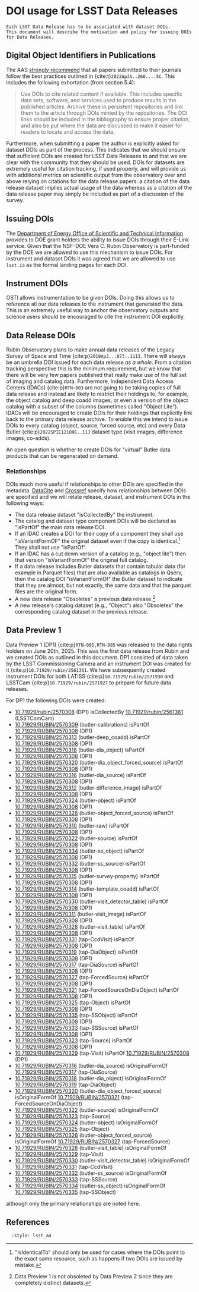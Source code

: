# DOI usage for LSST Data Releases

```{abstract}
Each LSST Data Release has to be associated with dataset DOIs.
This document will describe the motivation and policy for issuing DOIs for Data Releases.
```

## Digital Object Identifiers in Publications

The AAS [strongly recommend](https://journals.aas.org/data-guide/) that all papers submitted to their journals follow the best practices outlined in {cite:t}`2022ApJS..260....5C`.
This includes the following exhortation (from section 5.4):

> Use DOIs to cite related content if available.
> This includes specific data sets, software, and services used to produce results in the published articles.
> Archive these in persistent repositories and link them to the article through DOIs minted by the repositories.
> The DOI links should be included in the bibliography to ensure proper citation, and also be put where the data are discussed to make it easier for readers to locate and access the data.

Furthermore, when submitting a paper the author is explicitly asked for dataset DOIs as part of the process.
This indicates that we should ensure that sufficient DOIs are created for LSST Data Releases to and that we are clear with the community that they should be used.
DOIs for datasets are extremely useful for citation tracking, if used properly, and will provide us with additional metrics on scientific output from the observatory over and above relying on citations for the data release papers: a citation of the data release dataset implies actual usage of the data whereas as a citation of the data release paper may simply be included as part of a discussion of the survey.

## Issuing DOIs

The [Department of Energy Office of Scientific and Technical Information](https://www.osti.gov) provides to DOE grant holders the ability to issue DOIs through their E-Link service.
Given that the NSF-DOE Vera C. Rubin Observatory is part-funded by the DOE we are allowed to use this mechanism to issue DOIs.
For instrument and dataset DOIs it was agreed that we are allowed to use `lsst.io` as the formal landing pages for each DOI.

## Instrument DOIs

OSTI allows instrumentation to be given DOIs.
Doing this allows us to reference all our data releases to the instrument that generated the data.
This is an extremely useful way to anchor the observatory outputs and science users should be encouraged to cite the instrument DOI explicitly.

## Data Release DOIs

Rubin Observatory plans to make annual data releases of the Legacy Survey of Space and Time {cite:p}`2019ApJ...873..111I`.
There will always be an umbrella DOI issued for each data release *as a whole*.
From a citation tracking perspective this is the minimum requirement, but we know that there will be very few papers published that really make use of the full set of imaging and catalog data.
Furthermore, Independent Data Access Centers (IDACs) {cite:p}`RTN-003` are not going to be taking copies of full data release and instead are likely to restrict their holdings to, for example, the object catalog and deep coadd images, or even a version of the object catalog with a subset of the columns
(sometimes called "Object Lite").
IDACs will be encouraged to create DOIs for their holdings that explicitly link back to the primary data release archive.
To enable this we intend to issue DOIs to every catalog (object, source, forced source, etc) and every Data Butler {cite:p}`2022SPIE12189E..11J` dataset type (visit images, difference images, co-adds).

An open question is whether to create DOIs for "virtual" Butler data products that can be regenerated on demand.

### Relationships

DOIs much more useful if relationships to other DOIs are specified in the metadata.
[DataCite](https://support.datacite.org/docs/connecting-to-works) and [Crossref](https://www.crossref.org/documentation/schema-library/markup-guide-metadata-segments/relationships/) specify how relationships between DOIs are specified and we will relate release, dataset, and instrument DOIs in the following ways:

* The data release dataset "isCollectedBy" the instrument.
* The catalog and dataset type component DOIs will be declared as "isPartOf" the main data release DOI.
* If an IDAC creates a DOI for their copy of a component they shall use "isVariantFormOF" the original dataset even if the copy is identical.[^identical]
  They shall not use "isPartOf".
* If an IDAC has a cut down version of a catalog (e.g., "object lite") then that version "isVariantFormOf" the original full catalog.
* If a data release includes Butler datasets that contain tabular data (for example in Parquet files) that are also available as catalogs in Qserv, then the catalog DOI "isVariantFormOf" the Butler dataset to indicate that they are almost, but not exactly, the same data and that the parquet files are the original form.
* A new data release "Obsoletes" a previous data release.[^dp1]
* A new release's catalog dataset (e.g., "Object") also "Obsoletes" the corresponding catalog dataset in the previous release.

## Data Preview 1

Data Preview 1 (DP1) {cite:p}`RTN-095,RTN-085` was released to the data rights holders on June 20th, 2025.
This was the first data release from Rubin and we created DOIs as outlined in this document.
DP1 consisted of data taken by the LSST Commissioning Camera and an instrument DOI was created for it {cite:p}`10.71929/rubin/2561361`.
We have subsequently created instrument DOIs for both LATISS {cite:p}`10.71929/rubin/2571930` and LSSTCam {cite:p}`10.71929/rubin/2571927` to prepare for future data releases.

For DP1 the following DOIs were created:

* [10.71929/rubin/2570308](https://doi.org/10.71929/rubin/2570308) (DP1) isCollectedBy [10.71929/rubin/2561361](https://doi.org/10.71929/rubin/2561361) (LSSTComCam)
* [10.71929/RUBIN/2570309](https://doi.org/10.71929/RUBIN/2570309) (butler-calibrations) isPartOf [10.71929/RUBIN/2570308](https://doi.org/10.71929/RUBIN/2570308) (DP1)
* [10.71929/RUBIN/2570313](https://doi.org/10.71929/RUBIN/2570313) (butler-deep_coadd) isPartOf [10.71929/RUBIN/2570308](https://doi.org/10.71929/RUBIN/2570308) (DP1)
* [10.71929/RUBIN/2570318](https://doi.org/10.71929/RUBIN/2570318) (butler-dia_object) isPartOf [10.71929/RUBIN/2570308](https://doi.org/10.71929/RUBIN/2570308) (DP1)
* [10.71929/RUBIN/2570320](https://doi.org/10.71929/RUBIN/2570320) (butler-dia_object_forced_source) isPartOf [10.71929/RUBIN/2570308](https://doi.org/10.71929/RUBIN/2570308) (DP1)
* [10.71929/RUBIN/2570316](https://doi.org/10.71929/RUBIN/2570316) (butler-dia_source) isPartOf [10.71929/RUBIN/2570308](https://doi.org/10.71929/RUBIN/2570308) (DP1)
* [10.71929/RUBIN/2570312](https://doi.org/10.71929/RUBIN/2570312) (butler-difference_image) isPartOf [10.71929/RUBIN/2570308](https://doi.org/10.71929/RUBIN/2570308) (DP1)
* [10.71929/RUBIN/2570324](https://doi.org/10.71929/RUBIN/2570324) (butler-object) isPartOf [10.71929/RUBIN/2570308](https://doi.org/10.71929/RUBIN/2570308) (DP1)
* [10.71929/RUBIN/2570326](https://doi.org/10.71929/RUBIN/2570326) (butler-object_forced_source) isPartOf [10.71929/RUBIN/2570308](https://doi.org/10.71929/RUBIN/2570308) (DP1)
* [10.71929/RUBIN/2570310](https://doi.org/10.71929/RUBIN/2570310) (butler-raw) isPartOf [10.71929/RUBIN/2570308](https://doi.org/10.71929/RUBIN/2570308) (DP1)
* [10.71929/RUBIN/2570322](https://doi.org/10.71929/RUBIN/2570322) (butler-source) isPartOf [10.71929/RUBIN/2570308](https://doi.org/10.71929/RUBIN/2570308) (DP1)
* [10.71929/RUBIN/2570334](https://doi.org/10.71929/RUBIN/2570334) (butler-ss_object) isPartOf [10.71929/RUBIN/2570308](https://doi.org/10.71929/RUBIN/2570308) (DP1)
* [10.71929/RUBIN/2570332](https://doi.org/10.71929/RUBIN/2570332) (butler-ss_source) isPartOf [10.71929/RUBIN/2570308](https://doi.org/10.71929/RUBIN/2570308) (DP1)
* [10.71929/RUBIN/2570315](https://doi.org/10.71929/RUBIN/2570315) (butler-survey-property) isPartOf [10.71929/RUBIN/2570308](https://doi.org/10.71929/RUBIN/2570308) (DP1)
* [10.71929/RUBIN/2570314](https://doi.org/10.71929/RUBIN/2570314) (butler-template_coadd) isPartOf [10.71929/RUBIN/2570308](https://doi.org/10.71929/RUBIN/2570308) (DP1)
* [10.71929/RUBIN/2570330](https://doi.org/10.71929/RUBIN/2570330) (butler-visit_detector_table) isPartOf [10.71929/RUBIN/2570308](https://doi.org/10.71929/RUBIN/2570308) (DP1)
* [10.71929/RUBIN/2570311](https://doi.org/10.71929/RUBIN/2570311) (butler-visit_image) isPartOf [10.71929/RUBIN/2570308](https://doi.org/10.71929/RUBIN/2570308) (DP1)
* [10.71929/RUBIN/2570328](https://doi.org/10.71929/RUBIN/2570328) (butler-visit_table) isPartOf [10.71929/RUBIN/2570308](https://doi.org/10.71929/RUBIN/2570308) (DP1)
* [10.71929/RUBIN/2570331](https://doi.org/10.71929/RUBIN/2570331) (tap-CcdVisit) isPartOf [10.71929/RUBIN/2570308](https://doi.org/10.71929/RUBIN/2570308) (DP1)
* [10.71929/RUBIN/2570319](https://doi.org/10.71929/RUBIN/2570319) (tap-DiaObject) isPartOf [10.71929/RUBIN/2570308](https://doi.org/10.71929/RUBIN/2570308) (DP1)
* [10.71929/RUBIN/2570317](https://doi.org/10.71929/RUBIN/2570317) (tap-DiaSource) isPartOf [10.71929/RUBIN/2570308](https://doi.org/10.71929/RUBIN/2570308) (DP1)
* [10.71929/RUBIN/2570327](https://doi.org/10.71929/RUBIN/2570327) (tap-ForcedSource) isPartOf [10.71929/RUBIN/2570308](https://doi.org/10.71929/RUBIN/2570308) (DP1)
* [10.71929/RUBIN/2570321](https://doi.org/10.71929/RUBIN/2570321) (tap-ForcedSourceOnDiaObject) isPartOf [10.71929/RUBIN/2570308](https://doi.org/10.71929/RUBIN/2570308) (DP1)
* [10.71929/RUBIN/2570325](https://doi.org/10.71929/RUBIN/2570325) (tap-Object) isPartOf [10.71929/RUBIN/2570308](https://doi.org/10.71929/RUBIN/2570308) (DP1)
* [10.71929/RUBIN/2570335](https://doi.org/10.71929/RUBIN/2570335) (tap-SSObject) isPartOf [10.71929/RUBIN/2570308](https://doi.org/10.71929/RUBIN/2570308) (DP1)
* [10.71929/RUBIN/2570333](https://doi.org/10.71929/RUBIN/2570333) (tap-SSSource) isPartOf [10.71929/RUBIN/2570308](https://doi.org/10.71929/RUBIN/2570308) (DP1)
* [10.71929/RUBIN/2570323](https://doi.org/10.71929/RUBIN/2570323) (tap-Source) isPartOf [10.71929/RUBIN/2570308](https://doi.org/10.71929/RUBIN/2570308) (DP1)
* [10.71929/RUBIN/2570329](https://doi.org/10.71929/RUBIN/2570329) (tap-Visit) isPartOf [10.71929/RUBIN/2570308](https://doi.org/10.71929/RUBIN/2570308) (DP1)
* [10.71929/RUBIN/2570316](https://doi.org/10.71929/RUBIN/2570316) (butler-dia_source) isOriginalFormOf [10.71929/RUBIN/2570317](https://doi.org/10.71929/RUBIN/2570317) (tap-DiaSource)
* [10.71929/RUBIN/2570318](https://doi.org/10.71929/RUBIN/2570318) (butler-dia_object) isOriginalFormOf [10.71929/RUBIN/2570319](https://doi.org/10.71929/RUBIN/2570319) (tap-DiaObject)
* [10.71929/RUBIN/2570320](https://doi.org/10.71929/RUBIN/2570320) (butler-dia_object_forced_source) isOriginalFormOf [10.71929/RUBIN/2570321](https://doi.org/10.71929/RUBIN/2570321) (tap-ForcedSourceOnDiaObject)
* [10.71929/RUBIN/2570322](https://doi.org/10.71929/RUBIN/2570322) (butler-source) isOriginalFormOf [10.71929/RUBIN/2570323](https://doi.org/10.71929/RUBIN/2570323) (tap-Source)
* [10.71929/RUBIN/2570324](https://doi.org/10.71929/RUBIN/2570324) (butler-object) isOriginalFormOf [10.71929/RUBIN/2570325](https://doi.org/10.71929/RUBIN/2570325) (tap-Object)
* [10.71929/RUBIN/2570326](https://doi.org/10.71929/RUBIN/2570326) (butler-object_forced_source) isOriginalFormOf [10.71929/RUBIN/2570327](https://doi.org/10.71929/RUBIN/2570327) (tap-ForcedSource)
* [10.71929/RUBIN/2570328](https://doi.org/10.71929/RUBIN/2570328) (butler-visit_table) isOriginalFormOf [10.71929/RUBIN/2570329](https://doi.org/10.71929/RUBIN/2570329) (tap-Visit)
* [10.71929/RUBIN/2570330](https://doi.org/10.71929/RUBIN/2570330) (butler-visit_detector_table) isOriginalFormOf [10.71929/RUBIN/2570331](https://doi.org/10.71929/RUBIN/2570331) (tap-CcdVisit)
* [10.71929/RUBIN/2570332](https://doi.org/10.71929/RUBIN/2570332) (butler-ss_source) isOriginalFormOf [10.71929/RUBIN/2570333](https://doi.org/10.71929/RUBIN/2570333) (tap-SSSource)
* [10.71929/RUBIN/2570334](https://doi.org/10.71929/RUBIN/2570334) (butler-ss_object) isOriginalFormOf [10.71929/RUBIN/2570335](https://doi.org/10.71929/RUBIN/2570335) (tap-SSObject)

although only the primary relationships are noted here.

## References

```{bibliography}
  :style: lsst_aa
```

[^dp1]: Data Preview 1 is not obsoleted by Data Preview 2 since they are completely distinct datasets.
[^identical]: "IsIdenticalTo" should only be used for cases where the DOIs point to the exact same resource, such as happens if two DOIs are issued by mistake.
